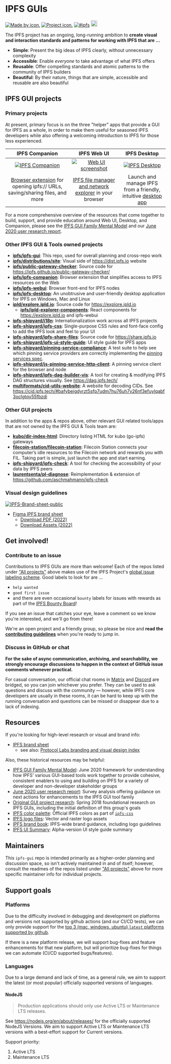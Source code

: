 # IPFS GUIs

[![Made by icon.](https://img.shields.io/badge/made%20by-Protocol%20Labs-blue.svg?style=flat)](https://protocol.ai/)
[![Project icon.](https://img.shields.io/badge/project-IPFS-blue.svg?style=flat)](http://ipfs.io/)
[![#ipfs](https://img.shields.io/badge/irc-%23ipfs-brightgreen.svg)](https://webchat.freenode.net/?channels=ipfs) <a href="https://www.irccloud.com/invite?channel=%23ipfs-gui&amp;hostname=irc.freenode.net&amp;port=6697&amp;ssl=1" target="_blank"><img src="https://img.shields.io/badge/irc-%23ipfs--gui-brightgreen.svg?style=flat"  height="20"></a>

The IPFS project has an ongoing, long-running ambition to **create visual and interaction standards and patterns for working with IPFS that are ...**

- **Simple**: Present the big ideas of IPFS clearly, without unnecessary complexity
- **Accessible**: Enable *everyone* to take advantage of what IPFS offers
- **Reusable**: Offer compelling standards and atomic patterns to the community of IPFS builders
- **Beautiful**: By their nature, things that are simple, accessible and reusable are also beautiful

## IPFS GUI projects

### Primary projects

At present, primary focus is on the three "helper" apps that provide a GUI for IPFS as a whole, in order to make them useful for seasoned IPFS developers while also offering a welcoming introduction to IPFS for those less experienced.

| IPFS Companion | IPFS Web UI | IPFS Desktop |
|:-:|:-:|:-:|
| [<img title="IPFS Companion" src="https://ipfs.io/images/ipfs-companion-hex.png" />][IPFS Companion] | [<img title="Web UI screenshot" src="img/webui-hex.png" />][IPFS Web UI] | [<img title="IPFS Desktop" src="https://ipfs.io/images/ipfs-desktop-hex.png" />][IPFS Desktop] |
| [Browser extension](https://github.com/ipfs/ipfs-companion) for opening ipfs:// URLs, saving/sharing files, and more| [IPFS file manager and network explorer](https://github.com/ipfs-shipyard/ipfs-webui) in your browser | Launch and manage IPFS from a friendly, intuitive [desktop app](https://www.github.com/ipfs-shipyard/ipfs-desktop) |

For a more comprehensive overview of the resources that come together to build, support, and provide education around Web UI, Desktop, and Companion, please see the [IPFS GUI Family Mental Model](https://ipfs-gui-mental-model.netlify.app/) and our [June 2020 user research report](https://docs.google.com/document/d/1V5sDSxMqhhplpcB8u8CffiGWHUvw-t4p_sn5vigdR90/edit#).

### Other IPFS GUI & Tools owned projects

- **[ipfs/ipfs-gui](https://www.github.com/ipfs/ipfs-gui)**: This repo, used for overall planning and cross-repo work
- **[ipfs/distributions/site](https://github.com/ipfs/distributions/tree/master/site)**: Visual side of https://dist.ipfs.io website
- **[ipfs/public-gateway-checker](https://www.github.com/ipfs/public-gateway-checker)**: Source code for https://ipfs.github.io/public-gateway-checker/
- **[ipfs/ipfs-companion](https://github.com/ipfs/ipfs-companion)**: Browser extension that simplifies access to IPFS resources on the Web
- **[ipfs/ipfs-webui](https://github.com/ipfs/ipfs-webui)**: Browser front-end for IPFS nodes
- **[ipfs/ipfs-desktop](https://github.com/ipfs/ipfs-desktop)**: An unobtrusive and user-friendly desktop application for IPFS on Windows, Mac and Linux
- **[ipld/explore.ipld.io](https://github.com/ipld/explore.ipld.io)**: Source code for https://explore.ipld.io
  - **[ipfs/ipld-explorer-components](https://github.com/ipfs/ipld-explorer-components)**: React components for https://explore.ipld.io and ipfs-webui
- **[ipfs-shipyard/i18n](https://github.com/ipfs-shipyard/i18n)**: Internationalization work across all IPFS projects
- **[ipfs-shipyard/ipfs-css](https://www.github.com/ipfs-shipyard/ipfs-css)**: Single-purpose CSS rules and font-face config to add the IPFS look and feel to your UI
- **[ipfs-shipyard/ipfs-share-files](https://www.github.com/ipfs-shipyard/ipfs-share-files)**: Source code for https://share.ipfs.io
- **[ipfs-shipyard/ipfs-ui-style-guide](https://www.github.com/ipfs-shipyard/ipfs-ui-style-guide)**: UI style guide for IPFS apps
- **[ipfs-shipyard/pinning-service-compliance](https://www.github.com/ipfs-shipyard/pinning-service-compliance)**: A test suite to help see which pinning service providers are correctly implementing the [pinning services spec](https://ipfs.github.io/pinning-services-api-spec/).
- **[ipfs-shipyard/js-pinning-service-http-client](https://github.com/ipfs-shipyard/js-pinning-service-http-client)**: A pinning service client for the browser and node
- **[ipfs-shipyard/ipfs-dag-builder-vis](https://github.com/ipfs-shipyard/ipfs-dag-builder-vis)**: A tool for creating & modifying IPFS DAG structures visually. See https://dag.ipfs.tech/ 
- **[multiformats/cid-utils-website](https://github.com/multiformats/cid-utils-website)**: A website for decoding CIDs. See https://cid.ipfs.tech/#bafybeigdyrzt5sfp7udm7hu76uh7y26nf3efuylqabf3oclgtqy55fbzdi



### Other GUI projects

In addition to the apps & repos above, other relevant GUI related tools/apps that are not owned by the IPFS GUI & Tools team are:

- **[kubo/dir-index-html](https://github.com/ipfs/go-ipfs/tree/master/assets/dir-index-html)**: Directory listing HTML for kubo (go-ipfs) gateways
- **[filecoin-station/filecoin-station](https://github.com/filecoin-station/filecoin-station)**: Filecoin Station connects your computer’s idle resources to the Filecoin network and rewards you with FIL. Taking part is simple, just launch the app and start earning.
- **[ipfs-shipyard/ipfs-check](https://github.com/ipfs-shipyard/ipfs-check)**: A tool for checking the accessibility of your data by IPFS peers
- **[laurentsenta/pl-diagnose](https://github.com/laurentsenta/pl-diagnose)**: Reimplementation & extension of https://github.com/aschmahmann/ipfs-check

### Visual design guidelines

[![IPFS-Brand-sheet-public](https://user-images.githubusercontent.com/157609/176955199-0f87b9bc-3a8d-4bd0-b9a3-48a9fe38f942.png)](https://www.figma.com/proto/mH0OlgikgKzLmbMNO3noBs/IPFS-Brand-sheet-public)

- [Figma IPFS brand sheet](https://www.figma.com/proto/mH0OlgikgKzLmbMNO3noBs/IPFS-Brand-sheet-public)
  - [Download PDF (2022)](https://ipfs.io/ipfs/QmcVRX6eArMmyTo2LQ5iDGD1BJ13FwFv8EB1oGaVmSwbwE?filename=ipfs-brand-sheet-2022.pdf)
  - [Download Assets (2022)](https://ipfs.io/ipfs/QmSwE3QkkQf914n3RRMtCprxS8qMTtxEWFHneYppdAukeR?filename=ipfs-brand-assets-2022.zip)

## Get involved!

### Contribute to an issue

Contributions to IPFS GUIs are more than welcome! Each of the repos listed under ["All projects"](#all-projects) above makes use of the IPFS Project's [global issue labeling scheme](https://github.com/ipfs/community/blob/master/ISSUE_LABELS.md). Good labels to look for are ...
- `help wanted`
- `good first issue`
- and there are even occasional `bounty` labels for issues with rewards as part of the [IPFS Bounty Board](https://github.com/ipfs/devgrants/projects/1)!

If you see an issue that catches your eye, leave a comment so we know you're interested, and we'll go from there!

We're an open project and a friendly group, so please be nice and **read the [contributing guidelines](https://github.com/ipfs/community/blob/master/CONTRIBUTING_JS.md)** when you're ready to jump in.

### Discuss in GitHub or chat

**For the sake of async communication, archiving, and searchability, we strongly encourage discussions to happen in the context of GitHub issue comments whenever practical.**

For casual conversation, our official chat rooms in [Matrix](https://app.element.io/#/room/#lobby:ipfs.io) and [Discord](https://discord.gg/Z4H6tdECb9) are bridged, so you can join whichever you prefer. They can be used to ask questions and discuss with the community — however, while IPFS core developers are usually in these rooms, it can be hard to keep up with the running conversation and questions can be missed or disappear due to a lack of indexing.

## Resources

If you're looking for high-level research or visual and brand info:

- [IPFS brand sheet](https://www.figma.com/proto/mH0OlgikgKzLmbMNO3noBs/IPFS-Brand-sheet-public?node-id=22%3A2)
  - see also: [Protocol Labs branding and visual design index](https://www.figma.com/proto/zwiBoppEK16FXV89bqDVgX/PL-%2B-project-branding-master-index?node-id=0%3A6&scaling=min-zoom)

Also, these historical resources may be helpful:

- [IPFS GUI Family Mental Model](https://ipfs-gui-mental-model.netlify.app/): June 2020 framework for understanding how IPFS’ various GUI-based tools work together to provide cohesive, consistent enablers to using and building on IPFS for a variety of developer and non-developer stakeholder groups
- [June 2020 user research report](https://docs.google.com/document/d/1V5sDSxMqhhplpcB8u8CffiGWHUvw-t4p_sn5vigdR90/edit#): Survey analysis offering guidance on next actions for enhancements to the IPFS GUI tool family
- [Original GUI project research](research): Spring 2018 foundational research on IPFS GUIs, including the initial definition of this group's goals
- [IPFS color palette](https://github.com/ipfs-shipyard/ipfs-css#colors): Official IPFS colors as part of [`ipfs-css`](https://github.com/ipfs-shipyard/ipfs-css)
- [IPFS logo files](https://github.com/ipfs-inactive/logo): Vector and raster logo assets
- [IPFS brand book](https://github.com/ipfs-shipyard/ipfs-ui-style-guide/files/1629262/IPFS_brandbook.pdf): IPFS-wide brand guidance, including logo guidelines
- [IPFS UI Summary](img/ipfs-ui-kit.png): Alpha-version UI style guide summary

## Maintainers

This `ipfs-gui` repo is intended primarily as a higher-order planning and discussion space, so isn't actively maintained in and of itself; however, consult the readmes of the repos listed under ["All projects"](#all-projects) above for more specific maintainer info for individual projects.



[IPFS Web UI]: https://github.com/ipfs-shipyard/ipfs-webui "Web-based IPFS file manager and network explorer"
[IPFS Desktop]: https://github.com/ipfs-shipyard/ipfs-desktop "Launch and manage IPFS from a desktop app"
[IPFS Companion]: https://github.com/ipfs/ipfs-companion "Integrate IPFS with your browser"

## Support goals

### Platforms

Due to the difficulty involved in debugging and development on platforms and versions not supported by github actions (and our CI/CD tests), we can only provide support for the [top 3 (mac, windows, ubuntu) `latest` platforms supported by github](https://docs.github.com/en/actions/using-github-hosted-runners/about-github-hosted-runners#supported-runners-and-hardware-resources). 

If there is a new platform release, we will support bug-fixes and feature enhancements for that new platform, but will prioritize bug-fixes for things we can automate (CI/CD supported bugs/features).

### Languages

Due to a large demand and lack of time, as a general rule, we aim to support the latest (or most popular) officially supported versions of languages. 

#### NodeJS

> Production applications should only use Active LTS or Maintenance LTS releases.

See https://nodejs.org/en/about/releases/ for the officially supported NodeJS Versions. We aim to support Active LTS or Maintenance LTS versions with a best-effort support for Current versions.

Support priority:

1. Active LTS
2. Maintenance LTS
